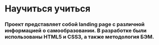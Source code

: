 # Научиться учиться
### Проект представляет собой landing page с различной информацией о самообразовании. В разработке были использованы HTML5 и CSS3, а также методология БЭМ.
